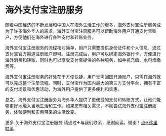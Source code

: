 # 海外支付宝注册服务

随着中国经济的不断发展和中国人在海外生活工作的增多，海外支付宝注册服务成为了许多海外华人的需求。海外支付宝注册服务可以帮助海外用户开通支付宝账户，方便他们在海外进行各种支付和转账业务。

海外支付宝注册服务的流程相对简单，用户只需要提供身份证件和个人信息，通过支付宝官方渠道注册账户即可。注册完成后，用户可以绑定海外银行卡，方便进行海外消费和转账，同时也可以享受支付宝提供的各种服务，如手机充值、水电煤缴费等。

海外支付宝注册服务的好处在于方便快捷，用户无需回国开通账户，只需在海外就可以完成整个注册流程。同时，支付宝作为国内最大的第三方支付平台，拥有丰富的支付场景和优惠活动，为海外用户提供了更多便利和实惠。

总之，海外支付宝注册服务为海外华人提供了更便捷的支付和转账方式，让他们能够更好地融入当地生活和工作。如果您有相关需求，不妨尝试海外支付宝注册服务，体验便利和实惠带来的生活改变。

更多 关于海外支付宝注册服务 请通过✈与我们联系，感谢阅读，谢谢！[点✈这里联系](https://add.k02.cc)